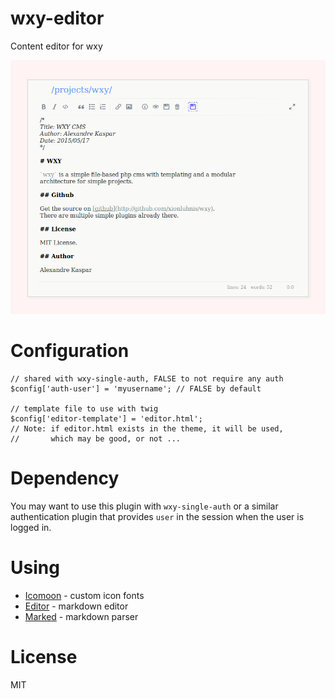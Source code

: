 # wxy-editor

Content editor for wxy

![](wxy-editor.png)

# Configuration

```
// shared with wxy-single-auth, FALSE to not require any auth
$config['auth-user'] = 'myusername'; // FALSE by default

// template file to use with twig
$config['editor-template'] = 'editor.html';
// Note: if editor.html exists in the theme, it will be used,
//       which may be good, or not ...
```

# Dependency

You may want to use this plugin with `wxy-single-auth` or a similar authentication plugin
that provides `user` in the session when the user is logged in.

# Using

* [Icomoon](https://icomoon.io/) - custom icon fonts
* [Editor](https://github.com/lepture/editor) - markdown editor
* [Marked](https://github.com/chjj/marked) - markdown parser

# License

MIT
